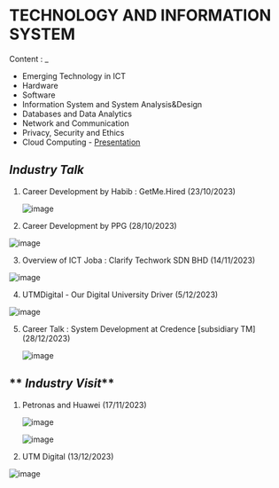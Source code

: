 # TECHNOLOGY AND INFORMATION SYSTEM

Content : _
- Emerging Technology in ICT
- Hardware
- Software
- Information System and System Analysis&Design
- Databases and Data Analytics
- Network and Communication
- Privacy, Security and Ethics
- Cloud Computing  - [Presentation](https://github.com/firzanabadrus/SECPH-1/blob/main/SECP1513-Technology%26Information%20System/Cloud%20Computing%20Presentation.pdf)


## **_Industry Talk_**

1. Career Development by Habib : GetMe.Hired  (23/10/2023)
   
   ![image](https://github.com/firzanabadrus/SECPH-1/assets/148327377/78483830-f028-441b-aa70-5f1e266b60e8)

2. Career Development by PPG  (28/10/2023)
   
  ![image](https://github.com/firzanabadrus/SECPH-1/assets/148327377/5308bc8e-8703-4039-a51d-46c75c17f15d)

   
3. Overview of ICT Joba : Clarify Techwork SDN BHD  (14/11/2023)
   
  ![image](https://github.com/firzanabadrus/SECPH-1/assets/148327377/a30d36cb-fcbc-4e39-85ce-4d0eb833111c)

4. UTMDigital - Our Digital University Driver  (5/12/2023)
   
  ![image](https://github.com/firzanabadrus/SECPH-1/assets/148327377/5fd652dd-d039-451f-abbf-0ae159c21e90)

5. Career Talk : System Development at Credence [subsidiary TM]  (28/12/2023)
    
    ![image](https://github.com/firzanabadrus/SECPH-1/assets/148327377/0f2ba5a2-a739-4fe9-ab2b-a357bd498edd)


## ** _Industry Visit_**
1. Petronas and Huawei  (17/11/2023)
   
   ![image](https://github.com/firzanabadrus/SECPH-1/assets/148327377/474369c9-5886-4f45-aff5-2187934ca1b1)
   
   ![image](https://github.com/firzanabadrus/SECPH-1/assets/148327377/92a6c20c-8229-49f6-9dfd-8016ac28039c)


3. UTM Digital  (13/12/2023)
   
 ![image](https://github.com/firzanabadrus/SECPH-1/assets/148327377/7d8f87ec-e211-4eb7-9e82-dacd7772e832)


